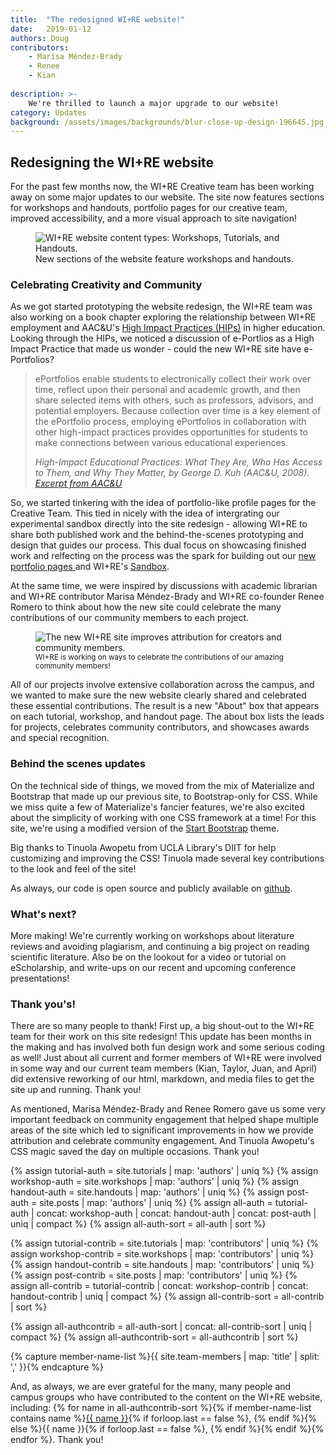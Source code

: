 ```yaml
---
title:  "The redesigned WI+RE website!"
date:   2019-01-12
authors: Doug
contributors:
    - Marisa Méndez-Brady
    - Renee
    - Kian
    
description: >-
    We're thrilled to launch a major upgrade to our website!
category: Updates
background: /assets/images/backgrounds/blur-close-up-design-196645.jpg
---
```


## Redesigning the WI+RE website

For the past few months now, the WI+RE Creative team has been working away on some major updates to our website. The site now features sections for workshops and handouts, portfolio pages for our creative team, improved accessibility, and a more visual approach to site navigation!

<figure class="figure border border-primary shadow">
  <img src="{{ '/assets/images/wire-site-content-types.jpg' | relative_url }}" class="figure-img img-fluid rounded" alt="WI+RE website content types: Workshops, Tutorials, and Handouts.">
  <figcaption class="figure-caption text-right">New sections of the website feature workshops and handouts.</figcaption>
</figure>

<h3 class="mt-3">Celebrating Creativity and Community</h3>

As we got started prototyping the website redesign, the WI+RE team was also working on a book chapter exploring the relationship between WI+RE employment and AAC&U's <a href="https://www.aacu.org/resources/high-impact-practices" target="_blank">High Impact Practices (HIPs)</a> in higher education. Looking through the HIPs, we noticed a discussion of e-Portlios as a High Impact Practice that made us wonder - could the new WI+RE site have e-Portfolios?

<blockquote class="blockquote border border-primary shadow">
  <p class="mb-0 px-5">ePortfolios enable students to electronically collect their work over time, reflect upon their personal and academic growth, and then share selected items with others, such as professors, advisors, and potential employers. Because collection over time is a key element of the ePortfolio process, employing ePortfolios in collaboration with other high-impact practices provides opportunities for students to make connections between various educational experiences.</p>
  <footer class="blockquote-footer mt-0 text-right px-5"><cite title="Source Title">High-Impact Educational Practices: What They Are, Who Has Access to Them, and Why They Matter, by George D. Kuh (AAC&U, 2008). <a href="https://www.aacu.org/sites/default/files/files/LEAP/hip_tables.pdf" target="_blank">Excerpt from AAC&amp;U</a></cite></footer>
</blockquote>

So, we started tinkering with the idea of portfolio-like profile pages for the Creative Team. This tied in nicely with the idea of intergrating our experimental sandbox directly into the site redesign - allowing WI+RE to share both published work and the behind-the-scenes prototyping and design that guides our process. This dual focus on showcasing finished work and relfecting on the process was the spark for building out our <a href="{{ '/about/creative-team' | relative_url }}" target="_blank">new portfolio pages </a> and WI+RE's <a href="{{ '/sandbox' | relative_url }}" target="_blank">Sandbox</a>.

At the same time, we were inspired by discussions with academic librarian and WI+RE contributor Marisa Méndez-Brady and WI+RE co-founder Renee Romero to think about how the new site could celebrate the many contributions of our community members to each project. 

<div class="col-12 col-sm-12 col-md-6 col-xl-4 float-right">
<figure class="figure border border-primary shadow">
  <img src="{{ '/assets/images/wire-site-about-tutorial.jpg' | relative_url }}" class="figure-img img-fluid rounded" alt="The new WI+RE site improves attribution for creators and community members.">
  <figcaption class="figure-caption text-right"><small>WI+RE is working on ways to celebrate the contributions of our amazing community members!</small></figcaption>
</figure>
</div>

All of our projects involve extensive collaboration across the campus, and we wanted to make sure the new website clearly shared and celebrated these essential contributions. The result is a new "About" box that appears on each tutorial, workshop, and handout page. The about box lists the leads for projects, celebrates community contributors, and showcases awards and special recognition.

<h3 class="mt-3">Behind the scenes updates</h3>

On the technical side of things, we moved from the mix of Materialize and Bootstrap that made up our previous site, to Bootstrap-only for CSS. While we miss quite a few of Materialize's fancier features, we're also excited about the simplicity of working with one CSS framework at a time! For this site, we're using a modified version of the <a href="https://github.com/BlackrockDigital/startbootstrap-clean-blog-jekyll" target="_blank">Start Bootstrap</a> theme.

Big thanks to Tinuola Awopetu from UCLA Library's DIIT for help customizing and improving the CSS! Tinuola made several key contributions to the look and feel of the site!

As always, our code is open source and publicly available on [github](https://github.com/uclalibrary/research-tips).

<h3 class="mt-3">What's next?</h3>
More making! We're currently working on workshops about literature reviews and avoiding plagiarism, and continuing a big project on reading scientific literature. Also be on the lookout for a video or tutorial on eScholarship, and write-ups on our recent and upcoming conference presentations!

<h3 class="mt-3">Thank you's!</h3>

There are so many people to thank! First up, a big shout-out to the WI+RE team for their work on this site redesign! This update has been months in the making and has involved both  fun design work and some serious coding as well! Just about all current and former members of WI+RE were involved in some way and our current team members (Kian, Taylor, Juan, and April) did extensive reworking of our html, markdown, and media files to get the site up and running. Thank you!

As mentioned, Marisa Méndez-Brady and Renee Romero gave us some very important feedback on community engagement that helped shape multiple areas of the site which led to significant improvements in how we provide attribution and celebrate community engagement. And Tinuola Awopetu's CSS magic saved the day on multiple occasions. Thank you!

<!-- collect authors -->
{% assign tutorial-auth = site.tutorials | map: 'authors' | uniq %}
{% assign workshop-auth = site.workshops | map: 'authors' | uniq  %}
{% assign handout-auth = site.handouts | map: 'authors' | uniq %}
{% assign post-auth = site.posts | map: 'authors' | uniq %}
{% assign all-auth = tutorial-auth | concat: workshop-auth | concat: handout-auth | concat: post-auth | uniq | compact %}
{%  assign all-auth-sort = all-auth | sort %}
<!-- collect contributors -->
{% assign tutorial-contrib = site.tutorials | map: 'contributors' | uniq %}
{% assign workshop-contrib = site.workshops | map: 'contributors' | uniq  %}
{% assign handout-contrib = site.handouts | map: 'contributors' | uniq %}
{% assign post-contrib = site.posts | map: 'contributors' | uniq %}
{% assign all-contrib = tutorial-contrib | concat: workshop-contrib | concat: handout-contrib | uniq | compact %}
{%  assign all-contrib-sort = all-contrib | sort %}
<!-- concat and uniq auth and contrib -->
{% assign all-authcontrib = all-auth-sort | concat: all-contrib-sort | uniq | compact %}
{% assign all-authcontrib-sort = all-authcontrib | sort %}
<!-- auth and contrib with profile links -->
<!-- this captures the list of team member names from site.team-members -->
{% capture member-name-list %}{{ site.team-members | map: 'title' | split: ',' }}{% endcapture %}

And, as always, we are ever grateful for the many, many people and campus groups who have contributed to the content on the WI+RE website, including: {% for name in all-authcontrib-sort %}{% if member-name-list contains name %}<a href="{{ name | slugify | prepend: '/about/creative-team/' | absolute_url }}">{{ name }}</a>{% if forloop.last == false %}, {% endif %}{% else %}{{ name }}{% if forloop.last == false %}, {% endif %}{% endif %}{% endfor %}. Thank you!


